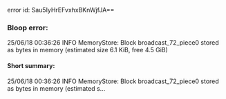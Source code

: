 error id: Sau5IyHrEFvxhxBKnWjfJA==
### Bloop error:

25/06/18 00:36:26 INFO MemoryStore: Block broadcast_72_piece0 stored as bytes in memory (estimated size 6.1 KiB, free 4.5 GiB)
#### Short summary: 

25/06/18 00:36:26 INFO MemoryStore: Block broadcast_72_piece0 stored as bytes in memory (estimated s...
